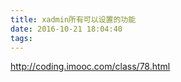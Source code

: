 ```yaml
---
title: xadmin所有可以设置的功能
date: 2016-10-21 18:04:40
tags:
---
```


http://coding.imooc.com/class/78.html
